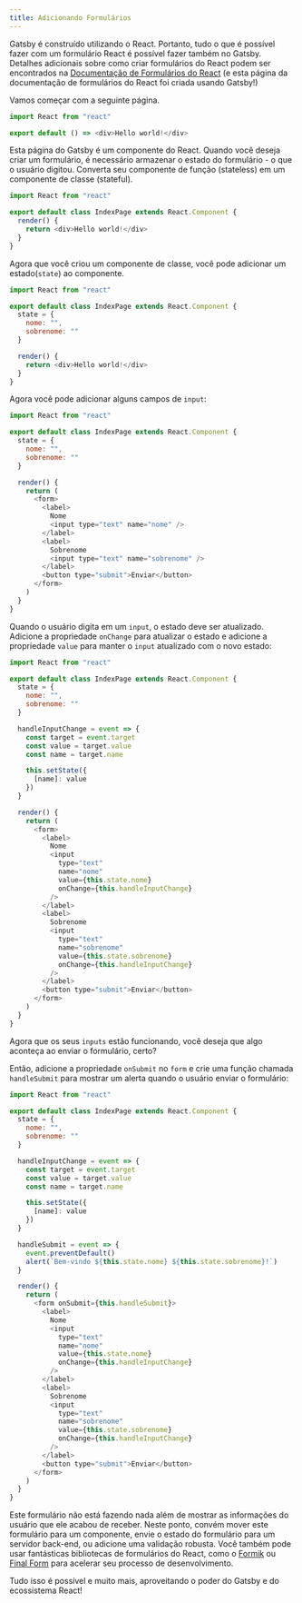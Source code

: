 ```yaml
---
title: Adicionando Formulários
---
```


Gatsby é construído utilizando o React. Portanto, tudo o que é possível fazer com um formulário React é possível fazer também no Gatsby. Detalhes adicionais sobre como criar formulários do React podem ser encontrados na [Documentação de Formulários do React](https://pt-br.reactjs.org/docs/forms.html) (e esta página da documentação de formulários do React foi criada usando Gatsby!)

Vamos começar com a seguinte página.

```jsx:title=src/pages/index.js
import React from "react"

export default () => <div>Hello world!</div>
```

Esta página do Gatsby é um componente do React. Quando você deseja criar um formulário, é necessário armazenar o estado do formulário - o que o usuário digitou. Converta seu componente de função (stateless) em um componente de classe (stateful).

```jsx:title=src/pages/index.js
import React from "react"

export default class IndexPage extends React.Component {
  render() {
    return <div>Hello world!</div>
  }
}
```

Agora que você criou um componente de classe, você pode adicionar um estado(`state`) ao componente.

```jsx:title=src/pages/index.js
import React from "react"

export default class IndexPage extends React.Component {
  state = {
    nome: "",
    sobrenome: ""
  }

  render() {
    return <div>Hello world!</div>
  }
}
```

Agora você pode adicionar alguns campos de `input`:

```jsx:title=src/pages/index.js
import React from "react"

export default class IndexPage extends React.Component {
  state = {
    nome: "",
    sobrenome: ""
  }

  render() {
    return (
      <form>
        <label>
          Nome
          <input type="text" name="nome" />
        </label>
        <label>
          Sobrenome
          <input type="text" name="sobrenome" />
        </label>
        <button type="submit">Enviar</button>
      </form>
    )
  }
}
```

Quando o usuário digita em um `input`, o estado deve ser atualizado. Adicione a propriedade `onChange` para atualizar o estado e adicione a propriedade `value` para manter o `input` atualizado com o novo estado:

```jsx:title=src/pages/index.js
import React from "react"

export default class IndexPage extends React.Component {
  state = {
    nome: "",
    sobrenome: ""
  }

  handleInputChange = event => {
    const target = event.target
    const value = target.value
    const name = target.name

    this.setState({
      [name]: value
    })
  }

  render() {
    return (
      <form>
        <label>
          Nome
          <input
            type="text"
            name="nome"
            value={this.state.nome}
            onChange={this.handleInputChange}
          />
        </label>
        <label>
          Sobrenome
          <input
            type="text"
            name="sobrenome"
            value={this.state.sobrenome}
            onChange={this.handleInputChange}
          />
        </label>
        <button type="submit">Enviar</button>
      </form>
    )
  }
}
```

Agora que os seus `inputs` estão funcionando, você deseja que algo aconteça ao enviar o formulário, certo?

Então, adicione a propriedade `onSubmit` no `form` e crie uma função chamada `handleSubmit` para mostrar um alerta quando o usuário enviar o formulário:

```jsx:title=src/pages/index.js
import React from "react"

export default class IndexPage extends React.Component {
  state = {
    nome: "",
    sobrenome: ""
  }

  handleInputChange = event => {
    const target = event.target
    const value = target.value
    const name = target.name

    this.setState({
      [name]: value
    })
  }

  handleSubmit = event => {
    event.preventDefault()
    alert(`Bem-vindo ${this.state.nome} ${this.state.sobrenome}!`)
  }

  render() {
    return (
      <form onSubmit={this.handleSubmit}>
        <label>
          Nome
          <input
            type="text"
            name="nome"
            value={this.state.nome}
            onChange={this.handleInputChange}
          />
        </label>
        <label>
          Sobrenome
          <input
            type="text"
            name="sobrenome"
            value={this.state.sobrenome}
            onChange={this.handleInputChange}
          />
        </label>
        <button type="submit">Enviar</button>
      </form>
    )
  }
}
```

Este formulário não está fazendo nada além de mostrar as informações do usuário que ele acabou de receber. Neste ponto, convém mover este formulário para um componente, envie o estado do formulário para um servidor back-end, ou adicione uma validação robusta. Você também pode usar fantásticas bibliotecas de formulários do React, como o [Formik](https://github.com/jaredpalmer/formik) ou [Final Form](https://github.com/final-form/react-final-form) para acelerar seu processo de desenvolvimento.

Tudo isso é possível e muito mais, aproveitando o poder do Gatsby e do ecossistema React!
